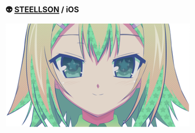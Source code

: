 ## 👽 [STEELLSON](https://t.me/empty4you) / iOS 
 ![](https://github.com/steellson/steellson/blob/main/www.png)
